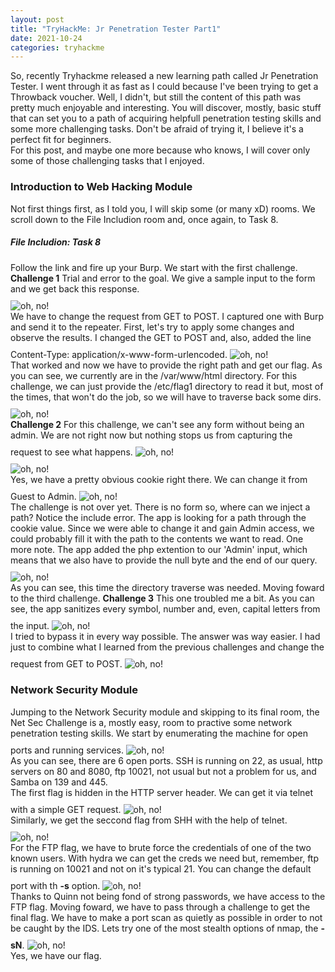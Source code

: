 ```yaml
---
layout: post
title: "TryHackMe: Jr Penetration Tester Part1"
date: 2021-10-24
categories: tryhackme
---
```


So, recently Tryhackme released a new learning path called Jr Penetration Tester. I went through it as fast as I could because I've been trying to get a Throwback voucher. Well, I didn't, but still the content of this path was pretty much enjoyable and interesting. You will discover, mostly, basic stuff that can set you to a path of acquiring helpfull penetration testing skills and some more challenging tasks. Don't be afraid of trying it, I believe it's a perfect fit for beginners.<br> For this post, and maybe one more because who knows, I will cover only some of those challenging tasks that I enjoyed.

<article>
	<h3><b>Introduction to Web Hacking Module</b></h3>
	Not first things first, as I told you, I will skip some (or many xD) rooms. We scroll down to the File Includion room and, once again, to Task 8.
	<h5>File Includion: Task 8</h5>
	Follow the link and fire up your Burp. We start with the first challenge.<br>
	<b>Challenge 1</b>
	Trial and error to the goal. We give a sample input to the form and we get back this response.<br>
	<img src="/securityegg/assets/images/tryhackme/jr_pentest/lfi1.png" alt="oh, no!" style="margin-top: 2%; max-width: 100%"><br>
	We have to change the request from GET to POST. I captured one with Burp and send it to the repeater. First, let's try to apply some changes and observe the results. I changed the GET to POST and, also, added the line Content-Type: application/x-www-form-urlencoded.
	<img src="/securityegg/assets/images/tryhackme/jr_pentest/lfi2.png" alt="oh, no!" style="margin-top: 2%; max-width: 100%"><br>
	That worked and now we have to provide the right path and get our flag. As you can see, we currently are in the /var/www/html directory. For this challenge, we can just provide the /etc/flag1 directory to read it but, most of the times, that won't do the job, so we will have to traverse back some dirs.
	<img src="/securityegg/assets/images/tryhackme/jr_pentest/lfi3.png" alt="oh, no!" style="margin-top: 2%; max-width: 100%"><br>
	<b>Challenge 2</b>
	For this challenge, we can't see any form without being an admin. We are not right now but nothing stops us from capturing the request to see what happens.
	<img src="/securityegg/assets/images/tryhackme/jr_pentest/lfi4.png" alt="oh, no!" style="margin-top: 2%; max-width: 100%"><br>
	<img src="/securityegg/assets/images/tryhackme/jr_pentest/lfi5.png" alt="oh, no!" style="margin-top: 2%; max-width: 100%"><br>
	Yes, we have a pretty obvious cookie right there. We can change it from Guest to Admin.
	<img src="/securityegg/assets/images/tryhackme/jr_pentest/lfi6.png" alt="oh, no!" style="margin-top: 2%; max-width: 100%"><br>
	The challenge is not over yet. There is no form so, where can we inject a path? Notice the include error. The app is looking for a path through the cookie value. Since we were able to change it and gain Admin access, we could probably fill it with the path to the contents we want to read. One more note. The app added the php extention to our 'Admin' input, which means that we also have to provide the null byte and the end of our query.
	<img src="/securityegg/assets/images/tryhackme/jr_pentest/lfi7.png" alt="oh, no!" style="margin-top: 2%; max-width: 100%"><br>
	As you can see, this time the directory traverse was needed. Moving foward to the third challenge.
	<b>Challenge 3</b>
	This one troubled me a bit. As you can see, the app sanitizes every symbol, number and, even, capital letters from the input.
	<img src="/securityegg/assets/images/tryhackme/jr_pentest/lfi8.png" alt="oh, no!" style="margin-top: 2%; max-width: 100%"><br>
	I tried to bypass it in every way possible. The answer was way easier. I had just to combine what I learned from the previous challenges and change the request from GET to POST.
	<img src="/securityegg/assets/images/tryhackme/jr_pentest/lfi9.png" alt="oh, no!" style="margin-top: 2%; max-width: 100%"><br>
	<h3><b>Network Security Module</b></h3>
	Jumping to the Network Security module and skipping to its final room, the Net Sec Challenge is a, mostly easy, room to practive some network penetration testing skills. We start by enumerating the machine for open ports and running services.
	<img src="/securityegg/assets/images/tryhackme/jr_pentest/net1.png" alt="oh, no!" style="margin-top: 2%; max-width: 100%"><br>
	As you can see, there are 6 open ports. SSH is running on 22, as usual, http servers on 80 and 8080, ftp 10021, not usual but not a problem for us, and Samba on 139 and 445.<br>
	The first flag is hidden in the HTTP server header. We can get it via telnet with a simple GET request.
	<img src="/securityegg/assets/images/tryhackme/jr_pentest/net2.png" alt="oh, no!" style="margin-top: 2%; max-width: 100%"><br>
	Similarly, we get the seccond flag from SHH with the help of telnet.
	<img src="/securityegg/assets/images/tryhackme/jr_pentest/net3.png" alt="oh, no!" style="margin-top: 2%; max-width: 100%"><br>
	For the FTP flag, we have to brute force the credentials of one of the two known users. With hydra we can get the creds we need but, remember, ftp is running on 10021 and not on it's typical 21. You can change the default port with th <b>-s</b> option.
	<img src="/securityegg/assets/images/tryhackme/jr_pentest/net4.png" alt="oh, no!" style="margin-top: 2%; max-width: 100%"><br>
	Thanks to Quinn not being fond of strong passwords, we have access to the FTP flag. Moving foward, we have to pass through a challenge to get the final flag. We have to make a port scan as quietly as possible in order to not be caught by the IDS. Lets try one of the most stealth options of nmap, the <b>-sN</b>.
	<img src="/securityegg/assets/images/tryhackme/jr_pentest/net5.png" alt="oh, no!" style="margin-top: 2%; max-width: 100%"><br>
	Yes, we have our flag.
</article>